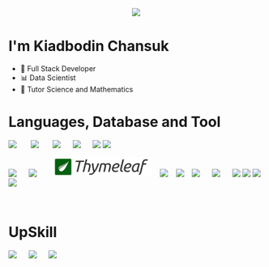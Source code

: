 <p align="center"> 
<img   src="https://ninefreelance.com/assets/images/logo/ninefreelance-logo-2.jpg" width="500">    
</p>

#  I'm  Kiadbodin Chansuk 

- :rocket: Full Stack Developer 
- :bar_chart: Data Scientist 
- :milky_way: Tutor Science and Mathematics 

# Languages, Database and Tool

<img src="https://www.php.net/images/logos/new-php-logo.svg" width="100"> &nbsp;&nbsp; &nbsp;&nbsp;  <img src="https://laravel.com/img/logomark.min.svg" width="80"> &nbsp;&nbsp; &nbsp;&nbsp;
<img src="https://laravel.com/img/logotype.min.svg" width="50"> &nbsp; &nbsp;&nbsp; <img src="https://user-images.githubusercontent.com/89516355/235416221-cf1ccd02-ae8d-45c5-b900-444dd1ae9b47.png" width="125"> &nbsp;  &nbsp;&nbsp;
<img src="https://user-images.githubusercontent.com/89516355/235416348-6ff88b33-7cd1-4a2e-9529-57512b6a206f.png" width="250"> 
<img src="https://static.javatpoint.com/core/images/java-logo1.png" width="110"> &nbsp;

<img src="https://openjdk.org/images/openjdk.png" width="155"> &nbsp;  &nbsp;&nbsp;
<img src="https://spring.io/img/spring-2.svg" width="200"/> &nbsp;&nbsp; &nbsp;&nbsp;
 <img src="https://raw.githubusercontent.com/thymeleaf/thymeleaf-org/main/artwork/thymeleaf%202016/thymeleaf_logo_white.png" width="200"/> &nbsp;&nbsp;
 <img src="https://ninefreelance.com/assets/images/logo/html2css-js.png" width="150"/> &nbsp;&nbsp;
 <img src="https://upload.wikimedia.org/wikipedia/commons/f/fd/JQuery-Logo.svg" width="100"/> &nbsp;&nbsp;
<img src="https://mariadb.com/wp-content/uploads/2019/11/mariadb-horizontal-blue.svg" width="200"/> &nbsp;&nbsp;&nbsp;&nbsp; <img src="https://www.mysql.com/common/logos/logo-mysql-170x115.png" width="100"/> &nbsp;&nbsp;
 &nbsp;&nbsp;<img src="https://seeklogo.com/images/M/microsoft-sql-server-logo-96AF49E2B3-seeklogo.com.png" width="100"/> <img src="https://ermaster.sourceforge.net/content/manual/en/images/ermuster_big.png" width="110"/>
<img src="https://code.visualstudio.com/assets/images/code-stable.png" width="50"/><img src="https://www.eclipse.org/org/artwork/images/eclipse_foundation_logo.jpg" width="80"/>

<br/>

# UpSkill
<img src="https://upload.wikimedia.org/wikipedia/commons/d/d9/Node.js_logo.svg" width="100"> &nbsp;  &nbsp;&nbsp;
<img src="https://upload.wikimedia.org/wikipedia/commons/8/8e/Nextjs-logo.svg" width="110"> &nbsp;  &nbsp;&nbsp;
<img src="https://upload.wikimedia.org/wikipedia/commons/4/4c/Typescript_logo_2020.svg" width="60"> &nbsp;  &nbsp;&nbsp;

<!--
**kiadbodin/kiadbodin** is a ✨ _special_ ✨ repository because its `README.md` (this file) appears on your GitHub profile.

Here are some ideas to get you started:

- 🔭 I’m currently working on ...
- 🌱 I’m currently learning ...
- 👯 I’m looking to collaborate on ...
- 🤔 I’m looking for help with ...
- 💬 Ask me about ...
- 📫 How to reach me: ...
- 😄 Pronouns: ...
- ⚡ Fun fact: ...
-->
